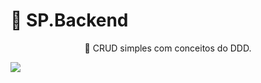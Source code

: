 <h1>
    🔗 SP.Backend
</h1>
<p align="center">🚀 CRUD simples com conceitos do DDD. </p>

<img src="https://img.shields.io/badge/.NET-v3.1-%23512BD4"/>
